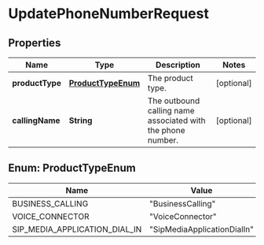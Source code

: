 

# UpdatePhoneNumberRequest


## Properties

| Name | Type | Description | Notes |
|------------ | ------------- | ------------- | -------------|
|**productType** | [**ProductTypeEnum**](#ProductTypeEnum) | The product type. |  [optional] |
|**callingName** | **String** | The outbound calling name associated with the phone number. |  [optional] |



## Enum: ProductTypeEnum

| Name | Value |
|---- | -----|
| BUSINESS_CALLING | &quot;BusinessCalling&quot; |
| VOICE_CONNECTOR | &quot;VoiceConnector&quot; |
| SIP_MEDIA_APPLICATION_DIAL_IN | &quot;SipMediaApplicationDialIn&quot; |



